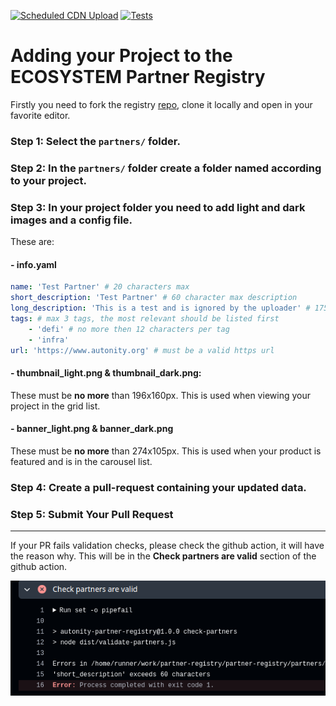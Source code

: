 [![Scheduled CDN Upload](https://github.com/autonity/partner-registry/actions/workflows/scheduled-deployment.yaml/badge.svg)](https://github.com/autonity/partner-registry/actions/workflows/scheduled-deployment.yaml) [![Tests](https://github.com/autonity/partner-registry/actions/workflows/unit-tests.yaml/badge.svg?branch=develop)](https://github.com/autonity/partner-registry/actions/workflows/unit-tests.yaml)

# Adding your Project to the ECOSYSTEM Partner Registry

Firstly you need to fork the registry [repo](https://github.com/autonity/partner-registry), clone it locally and open in your favorite editor.

### Step 1: Select the `partners/` folder.

### Step 2: In the `partners/` folder create a folder named according to your project.

### Step 3: In your project folder you need to add light and dark images and a config file.
These are:
#### - info.yaml

```yaml
name: 'Test Partner' # 20 characters max
short_description: 'Test Partner' # 60 character max description
long_description: 'This is a test and is ignored by the uploader' # 175 character max
tags: # max 3 tags, the most relevant should be listed first
    - 'defi' # no more then 12 characters per tag
    - 'infra'
url: 'https://www.autonity.org' # must be a valid https url
```

#### - thumbnail_light.png & thumbnail_dark.png:
These must be **no more** than 196x160px. This is used when viewing your project in the grid list.

#### - banner_light.png & banner_dark.png
These must be **no more** than 274x105px. This is used when your product is featured and is in the carousel list.

### Step 4: Create a pull-request containing your updated data.

### Step 5: Submit Your Pull Request

---

If your PR fails validation checks, please check the github action, it will have the reason why. This will be in the **Check partners are valid** section of the github action.

![Failure bot comment](resources/tutorial/gha.png)
